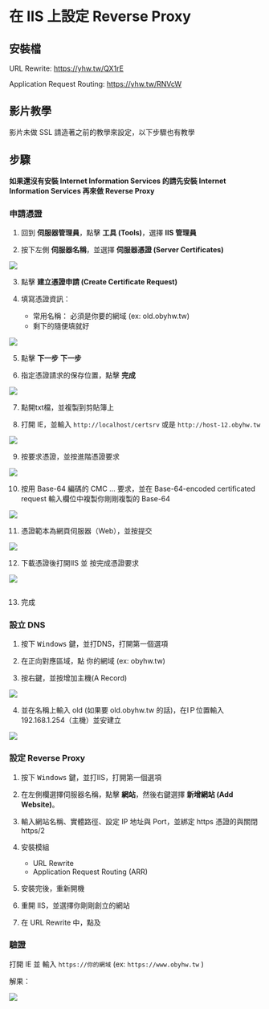 # 在 IIS 上設定 Reverse Proxy

## 安裝檔

URL Rewrite: https://yhw.tw/QX1rE

Application Request Routing: https://yhw.tw/RNVcW

### 

## 影片教學

影片未做 SSL 請造著之前的教學來設定，以下步驟也有教學

<!--<video width="560" height="315" controls>
  <source src="/videos/ap-8.srv-content.mp4" type="video/mp4">
  Your browser does not support the video tag.
</video>-->

## 步驟

**如果還沒有安裝 Internet Information Services 的請先安裝 Internet Information Services 再來做 Reverse Proxy**

### 申請憑證
1. 回到 **伺服器管理員**，點擊 **工具 (Tools)**，選擇 **IIS 管理員**

2. 按下左側 **伺服器名稱**，並選擇 **伺服器憑證 (Server Certificates)**

![](images/iis_select_server_li.png)


3. 點擊 **建立憑證申請 (Create Certificate Request)**

4. 填寫憑證資訊：
    - 常用名稱： 必須是你要的網域 (ex: old.obyhw.tw)
    - 剩下的隨便填就好

![](images/iis_cert_create.png)

5. 點擊 **下一步** **下一步**

6. 指定憑證請求的保存位置，點擊 **完成**

![](images/iis_request_cert.png)

7. 點開txt檔，並複製到剪貼簿上

8. 打開 IE，並輸入 ```http://localhost/certsrv``` 或是 ```http://host-12.obyhw.tw```

![](images/request_cert_1.png)

9. 按要求憑證，並按進階憑證要求

![](images/request_advanced_cert.png)

10. 按用 Base-64 編碼的 CMC ... 要求，並在 Base-64-encoded certificated request 輸入欄位中複製你剛剛複製的 Base-64

![](images/usebase64whatever.png)

11. 憑證範本為網頁伺服器（Web），並按提交

![](images/copy_from_cert_box_compelete_server.png)

12. 下載憑證後打開IIS 並 按完成憑證要求

![](images/download_cert.png)

![]()

13. 完成

### 設立 DNS
1. 按下 <kbd>Windows</kbd> 鍵，並打DNS，打開第一個選項

2. 在正向對應區域，點 你的網域 (ex: obyhw.tw)

3. 按右鍵，並按增加主機(A Record)

![](images/dns_sel_a_record.png)

4. 並在名稱上輸入 old (如果要 old.obyhw.tw 的話)，在IＰ位置輸入 192.168.1.254（主機）並安建立

![](images/dns_sel_ip_name.png)

###  設定 Reverse Proxy
1. 按下 <kbd>Windows</kbd> 鍵，並打IIS，打開第一個選項

2. 在左側欄選擇伺服器名稱，點擊 **網站**，然後右鍵選擇 **新增網站 (Add Website)**。

3. 輸入網站名稱、實體路徑、設定 IP 地址與 Port，並綁定 https 憑證的與關閉 https/2

4. 安裝模組
    - URL Rewrite
    - Application Request Routing (ARR)

5. 安裝完後，重新開機

6. 重開 IIS，並選擇你剛剛創立的網站

7. 在 URL Rewrite 中，點及

### 驗證
打開 IE 並 輸入 ```https://你的網域``` (ex: ```https://www.obyhw.tw``` )

解果：

![](images/ie_haocom_complete.png)
